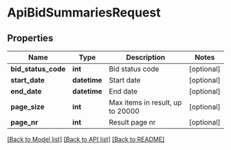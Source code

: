 # ApiBidSummariesRequest

## Properties
Name | Type | Description | Notes
------------ | ------------- | ------------- | -------------
**bid_status_code** | **int** | Bid status code | [optional] 
**start_date** | **datetime** | Start date | [optional] 
**end_date** | **datetime** | End date | [optional] 
**page_size** | **int** | Max items in result, up to 20000 | [optional] 
**page_nr** | **int** | Result page nr | [optional] 

[[Back to Model list]](../README.md#documentation-for-models) [[Back to API list]](../README.md#documentation-for-api-endpoints) [[Back to README]](../README.md)


